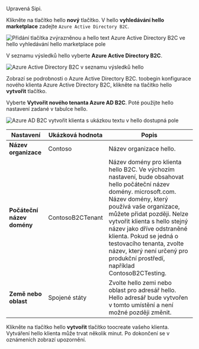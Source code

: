 Upravená Sipi.

Klikněte na tlačítko hello **nový** tlačítko. V hello **vyhledávání hello marketplace** zadejte `Azure Active Directory B2C`.

![Přidání tlačítka zvýrazněnou a hello text Azure Active Directory B2C ve hello vyhledávání hello marketplace pole](./media/active-directory-b2c-create-tenant/find-azure-ad-b2c.png)

V seznamu výsledků hello vyberte **Azure Active Directory B2C**.

![Azure Active Directory B2C v seznamu výsledků hello](./media/active-directory-b2c-create-tenant/find-azure-ad-b2c-result.png)

Zobrazí se podrobnosti o Azure Active Directory B2C. toobegin konfigurace nového klienta Azure Active Directory B2C, klikněte na tlačítko hello **vytvořit** tlačítko.

Vyberte **Vytvořit nového tenanta Azure AD B2C**. Poté použijte hello nastavení zadané v tabulce hello.

![Azure AD B2C vytvořit klienta s ukázkou textu v hello dostupná pole](./media/active-directory-b2c-create-tenant/create-new-b2c-tenant.png)

| Nastavení      | Ukázková hodnota  | Popis                                        |
| ------------ | ------- | -------------------------------------------------- |
| **Název organizace** | Contoso | Název organizace hello. | 
| **Počáteční název domény** |  ContosoB2CTenant | Název domény pro klienta hello B2C. Ve výchozím nastavení, bude obsahovat hello počáteční název domény. microsoft.com. Název domény, který používá vaše organizace, můžete přidat později. Nelze vytvořit klienta s hello stejný název jako dříve odstraněné klienta. Pokud se jedná o testovacího tenanta, zvolte název, který není určený pro produkční prostředí, například ContosoB2CTesting. |
| **Země nebo oblast** | Spojené státy | Zvolte hello zemi nebo oblast pro adresář hello. Hello adresář bude vytvořen v tomto umístění a není možné později změnit.  |

Klikněte na tlačítko hello **vytvořit** tlačítko toocreate vašeho klienta. Vytváření hello klienta může trvat několik minut. Po dokončení se v oznámeních zobrazí upozornění.
